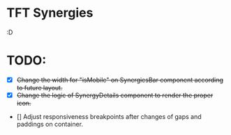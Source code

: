 # TFT Synergies

:D

# TODO:

- [x] ~~Change the width for "isMobile" on SynergiesBar component according to future layout.~~
- [x] ~~Change the logic of SynergyDetails component to render the proper icon.~~
- [] Adjust responsiveness breakpoints after changes of gaps and paddings on container.
